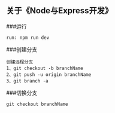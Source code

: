 ## 关于《Node与Express开发》

###运行
```
run: npm run dev
```

###创建分支
```
创建远程分支
1、git checkout -b branchName
2、git push -u origin branchName
3、git branch -a
```

###切换分支
```
git checkout branchName
```